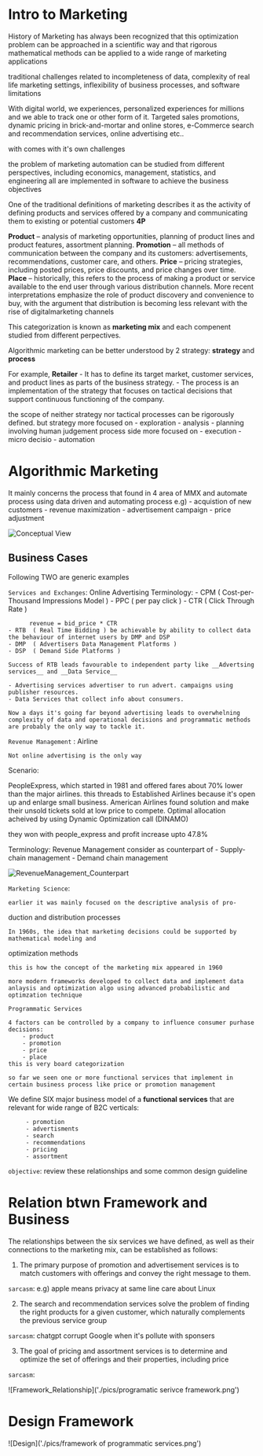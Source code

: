 # Intro to Marketing

History of Marketing has always been recognized that this optimization problem can be approached in a scientific way and that rigorous mathematical methods can be applied to a wide range of marketing applications


traditional challenges related to 
    incompleteness of data, 
    complexity of real life marketing settings, 
    inflexibility of business processes, and 
    software limitations
    
With digital world, we experiences, personalized experiences for millions and we able to track one or other form of it.
    Targeted sales promotions,
    dynamic pricing in brick-and-mortar and 
    online stores, 
    e-Commerce search and 
    recommendation services, 
    online advertising
    etc..
  
  with comes with it's own challenges
  
the problem of marketing automation can be studied from different perspectives, including 
    economics, 
    management, 
    statistics, and 
    engineering
    all are implemented in software to achieve the business objectives
    
    
    
    
One of the traditional definitions of marketing describes it as the activity of
    defining products and 
    services offered by a company and 
    communicating them to existing or potential customers 
**4P**

**Product**   – analysis of marketing opportunities, planning of product lines and product features, assortment planning.
**Promotion** – all methods of communication between the company and its customers: advertisements, recommendations, customer care, and others.
**Price**     – pricing strategies, including posted prices, price discounts, and price changes over time.
**Place**     – historically, this refers to the process of making a product or service available to the end user through various distribution channels. More recent interpretations emphasize the role of product discovery and convenience to buy, with the argument that distribution is becoming less relevant with the rise of digitalmarketing channels

This categorization is known as __marketing mix__ and each compenent studied from different perpectives.



Algorithmic marketing can be better understood by 2 strategy: **strategy** and **process**


For example, 
**Retailer** 
    - It has to define its target market, customer services, and product lines as parts of the business strategy. 
    - The process is an implementation of the strategy that focuses on tactical decisions that support continuous functioning of the company.

the scope of neither strategy nor tactical processes can be rigorously defined. but strategy more focused on 
    - exploration
    - analysis
    - planning involving human judgement
process side more focused on 
    - execution
    - micro decisio
    - automation


# Algorithmic Marketing
It mainly concerns the process that found in 4 area of MMX and automate process using data driven and automating process
e.g) 
    - acquistion of new customers
    - revenue maximization
    - advertisement campaign
    - price adjustment

![Conceptual View]('./pics/conceptual_view_algorithmic_marketing_ecosystem.png')


## Business Cases
Following TWO are generic examples

`Services and Exchanges`: Online Advertising
Terminology:
    - CPM  ( Cost-per-Thousand Impressions Model )
    - PPC  ( per pay click )
    - CTR  ( Click Through Rate )
       
          revenue = bid_price * CTR
    - RTB  ( Real Time Bidding ) be achievable by ability to collect data the behaviour of internet users by DMP and DSP
    - DMP  ( Advertisers Data Management Platforms )
    - DSP  ( Demand Side Platforms )

    Success of RTB leads favourable to independent party like __Advertsing services__ and __Data Service__

    - Advertising services advertiser to run advert. campaigns using publisher resources.
    - Data Services that collect info about consumers.

    Now a days it's going far beyond advertising leads to overwhelning complexity of data and operational decisions and programmatic methods are probably the only way to tackle it.

`Revenue Management`    : Airline

    Not online advertising is the only way

Scenario:
    
PeopleExpress, which started in 1981 and offered fares about 70% lower than the major airlines. this threads to Established Airlines because it's open up and enlarge small business.  American Airlines found solution and make their unsold tickets sold at low price to compete. Optimal allocation acheived by using Dynamic Optimization call (DINAMO)

they won with people_express and profit increase upto 47.8%

Terminology:
    Revenue Management consider as counterpart of
        - Supply-chain management
        - Demand chain management

![RevenueManagement_Counterpart]('./pics/counterpart_revenue_management.png')







`Marketing Science`:

    earlier it was mainly focused on the descriptive analysis of pro-
duction and distribution processes

    In 1960s, the idea that marketing decisions could be supported by mathematical modeling and
optimization methods
    
    this is how the concept of the marketing mix appeared in 1960

    more modern frameworks developed to collect data and implement data anlaysis and optimization algo using advanced probabilistic and optimzation technique

`Programmatic Services` 

    4 factors can be controlled by a company to influence consumer purhase decisions:
        - product
        - promotion
        - price
        - place
    this is very board categorization

    so far we seen one or more functional services that implement in certain business process like price or promotion management

We define SIX major business model of a **functional services** that are relevant for wide range of B2C verticals:

         - promotion
         - advertisments
         - search
         - recommendations
         - pricing
         - assortment

`objective`:  review these relationships and some common design guideline


# Relation btwn Framework and Business
The relationships between the six services we have defined, as well as their connections to the marketing mix, can be established as follows:

1. The primary purpose of promotion and advertisement services is to match customers with offerings and convey the right message to them.

`sarcasm`: e.g) apple means privacy at same line care about Linux

2. The search and recommendation services solve the problem of finding the right products for a given customer, which naturally complements the previous service group

`sarcasm`: chatgpt corrupt Google when it's pollute with sponsers

3. The goal of pricing and assortment services is to determine and optimize the set of offerings and their properties, including price

`sarcasm`:

![Framework_Relationship]('./pics/programatic serivce framework.png')



# Design Framework

![Design]('./pics/framework of programmatic services.png')